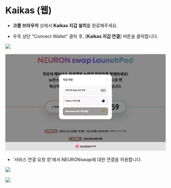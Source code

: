 # Kaikas (웹)

* **크롬 브라우저** 상에서 **Kaikas 지갑 설치**를 완료해주세요.



* 우측 상단 "Connect Wallet" 클릭 후, \[**Kaikas 지갑 연결**] 버튼을 클릭합니다.

![](<../../.gitbook/assets/지갑연결하기 클립\_9.jpg>)

![](<../../.gitbook/assets/web kor,en (3).jpg>)

* '서비스 연결 요청 창'에서 NEURONswap에 대한 연결을 허용합니다.&#x20;

![](<../../.gitbook/assets/지갑연결하기 클립\_11 (1).jpg>)

![](<../../.gitbook/assets/지갑연결하기 클립\_4 (1).jpg>)
